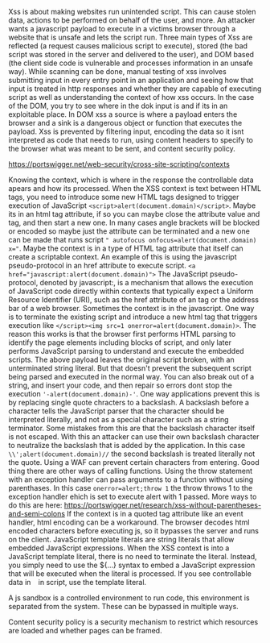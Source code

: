 Xss is about making websites run unintended script. This can cause stolen data, actions to be performed on behalf of the user, and more. An attacker wants a javascript payload to execute in a victims browser through a website that is unsafe and lets the script run. Three main types of Xss are reflected (a request causes malicious script to execute), stored (the bad script was stored in the server and delivered to the user), and DOM based (the client side code is vulnerable and processes information in an unsafe way). While scanning can be done, manual testing of xss involves submitting input in every entry point in an application and seeing how that input is treated in http responses and whether they are capable of executing script as well as understanding the context of how xss occurs. In the case of the DOM, you try to see where in the dok input is and if its in an exploitable place. In DOM xss a source is where a payload enters the browser and a sink is a dangerous object or function that executes the payload. Xss is prevented by filtering input, encoding the data so it isnt interpreted as code that needs to run, using content headers to specify to the browser what was meant to be sent, and content security policy.

https://portswigger.net/web-security/cross-site-scripting/contexts 

Knowing the context, which is where in the response the controllable data apears and how its processed. When the XSS context is text between HTML tags, you need to introduce some new HTML tags designed to trigger execution of JavaScript ```<script>alert(document.domain)</script>```. Maybe its in an html tag attribute, if so you can maybe close the attribute value and tag, and then start a new one. In many cases angle brackets will be blocked or encoded so maybe just the attribute can be terminated and a new one can be made that runs script ```" autofocus onfocus=alert(document.domain) x="```. Maybe the context is in a type of HTML tag attribute that itself can create a scriptable context. An example of this is using the javascript pseudo-protocol in an href attribute to execute script. ```<a href="javascript:alert(document.domain)">``` The JavaScript pseudo-protocol, denoted by javascript:, is a mechanism that allows the execution of JavaScript code directly within contexts that typically expect a Uniform Resource Identifier (URI), such as the href attribute of an <a> tag or the address bar of a web browser. Sometimes the context is in the javascript. One way is to terminate the existing script and introduce a new html tag that triggers execution like ```</script><img src=1 onerror=alert(document.domain)>```. The reason this works is that the browser first performs HTML parsing to identify the page elements including blocks of script, and only later performs JavaScript parsing to understand and execute the embedded scripts. The above payload leaves the original script broken, with an unterminated string literal. But that doesn't prevent the subsequent script being parsed and executed in the normal way. You can also break out of a string, and insert your code, and then repair so errors dont stop the execution ```'-alert(document.domain)-'```. One way applications prevent this is by replacing single quote chracters to a backslash. A backslash before a character tells the JavaScript parser that the character should be interpreted literally, and not as a special character such as a string terminator. Some mistakes from this are that the backslash character itself is not escaped. With this an attacker can use their own backslash character to neutralize the backslash that is added by the application. In this case ```\\';alert(document.domain)//``` the second backslash is treated literally not the quote. Using a WAF can prevent certain characters from entering. Good thing there are other ways of calling functions. Using the throw statement with an exception handler can pass arguments to a function without using parenthases. In this case ```onerror=alert;throw 1``` the throw throws 1 to the exception handler ehich is set to execute alert with 1 passed. More ways to do this are here: https://portswigger.net/research/xss-without-parentheses-and-semi-colons If the context is in a quoted tag attribute like an event handler, html encoding can be a workaround. The browser decodes html encoded characters before executing js, so it bypasses the server and runs on the client. JavaScript template literals are string literals that allow embedded JavaScript expressions. When the XSS context is into a JavaScript template literal, there is no need to terminate the literal. Instead, you simply need to use the ${...} syntax to embed a JavaScript expression that will be executed when the literal is processed. If you see controllable data in ` ` in script, use the template literal. 

A js sandbox is a controlled environment to run code, this environment is separated from the system. These can be bypassed in multiple ways. 

Content security policy is a security mechanism to restrict which resources are loaded and whether pages can be framed. 
